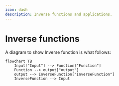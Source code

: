 ```yaml
---
icon: dash
description: Inverse functions and applications.
---
```


# Inverse functions

A diagram to show Inverse function is what follows:

```mermaid
flowchart TB
    Input["Input"] --> Function["Function"]
    Function --> output["output"]
    output --> InverseFunction["InverseFunction"]
    InverseFunction --> Input
```
